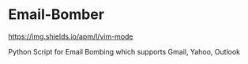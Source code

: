 # Email-Bomber 
https://img.shields.io/apm/l/vim-mode

Python Script for Email Bombing which supports Gmail, Yahoo, Outlook


